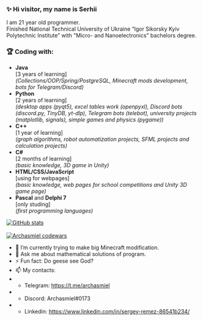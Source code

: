 ### ✨ Hi visitor, my name is Serhii<br> 
I am 21 year old programmer.<br>
Finished National Technical University of Ukraine “Igor Sikorsky Kyiv Polytechnic Institute” with "Micro- and Nanoelectronics" bachelors degree.<br> 



### 🏆 Coding with:
- **Java**<br> 
[3 years of learning]<br> 
*(Сollections/OOP/Spring/PostgreSQL, Minecraft mods development, bots for Telegram/Discord)*
- **Python**<br/> 
[2 years of learning]<br> 
*(desktop apps (pyqt5), excel tables work (openpyxl), Discord bots (discord.py, TinyDB, yt-dlp), Telegram bots (telebot), university projects (matplotlib, signals), simple games and physics (pygame))*
- **C++**<br> 
[1 year of learning]<br> 
*(graph algorithms, robot automatization projects, SFML projects and calculation projects)*
- **C#**<br> 
[2 months of learning]<br> 
*(basic knowledge, 3D game in Unity)*
- **HTML/CSS/JavaScript**<br> 
[using for webpages]<br> 
*(basic knowledge, web pages for school competitions and Unity 3D game page)*
- **Pascal** and **Delphi 7**<br> 
[only studing]<br> 
*(first programming languages)*


[![GitHub stats](https://github-readme-stats.vercel.app/api?username=Archasmiel&theme=gruvbox)](https://github.com/anuraghazra/github-readme-stats) <br><br>
[![Archasmiel codewars](https://www.codewars.com/users/Archasmiel/badges/large)](https://www.codewars.com/users/Archasmiel)


- 🌱 I’m currently trying to make big Minecraft modification.
- 💬 Ask me about mathematical solutions of program.
- ⚡ Fun fact: Do geese see God?
- 📫 My contacts: 
- - Telegram: https://t.me/archasmiel
- - Discord: Archasmiel#0173
- - Linkedin: https://www.linkedin.com/in/sergey-remez-86541b234/
